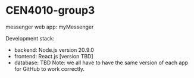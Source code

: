 # CEN4010-group3
messenger web app: myMessenger

Development stack: 
- backend: Node.js version 20.9.0 
- frontend: React.js [version TBD]
- database: TBD
Note: we all have to have the same version of each app for GitHub to work correctly.
